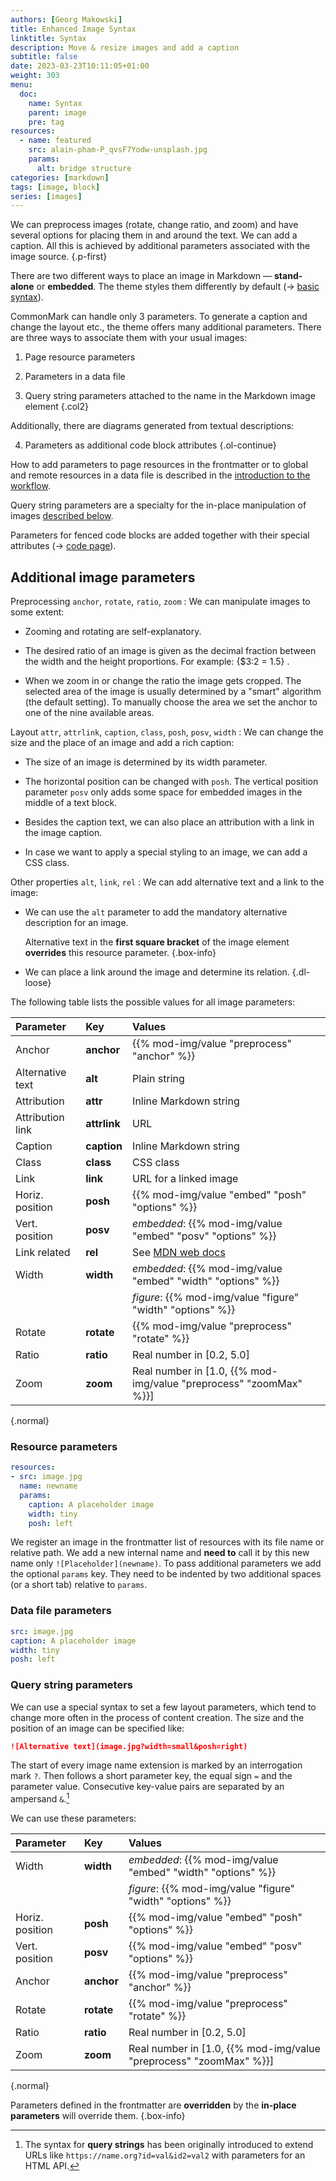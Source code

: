 ```yaml
---
authors: [Georg Makowski]
title: Enhanced Image Syntax
linktitle: Syntax
description: Move & resize images and add a caption
subtitle: false
date: 2023-03-23T10:11:05+01:00
weight: 303
menu:
  doc:
    name: Syntax
    parent: image
    pre: tag
resources:
  - name: featured
    src: alain-pham-P_qvsF7Yodw-unsplash.jpg
    params:
      alt: bridge structure
categories: [markdown]
tags: [image, block]
series: [images]
---
```


We can preprocess images (rotate, change ratio, and zoom) and have several options for placing them in and around the text. We can add a caption. All this is achieved by additional parameters associated with the image source.
{.p-first}
<!--more-->

There are two different ways to place an image in Markdown — **stand-alone** or **embedded**. The theme styles them differently by default (&rightarrow; [basic syntax](/doc/basic/image)).

CommonMark can handle only 3 parameters. To generate a caption and change the layout etc., the theme offers many additional parameters. There are three ways to associate them with your usual images:

1. Page resource parameters

2. Parameters in a data file

3. Query string parameters attached to the name in the Markdown image element
{.col2}

Additionally, there are diagrams generated from textual descriptions:

4. Parameters as additional code block attributes
{.ol-continue}

How to add parameters to page resources in the frontmatter or to global and remote resources in a data file is described in the [introduction to the workflow](/doc/intro/workflow/resources).

Query string parameters are a specialty for the in-place manipulation of images [described below](#query-string-parameters).

Parameters for fenced code blocks are added together with their special attributes (&rightarrow; [code page](/doc/basic/code)).

## Additional image parameters

Preprocessing
`anchor`, `rotate`, `ratio`, `zoom`
: We can manipulate images to some extent:
  
  - Zooming and rotating are self-explanatory. 
  
  - The desired ratio of an image is given as the decimal fraction between the width and the height proportions. For example: {$3:2 = 1.5} .
  
  - When we zoom in or change the ratio the image gets cropped. The selected area of the image is usually determined by a "smart" algorithm (the default setting). To manually choose the area we set the anchor to one of the nine available areas.

Layout 
`attr`, `attrlink`, `caption`, `class`, `posh`, `posv`, `width`
: We can change the size and the place of an image and add a rich caption:

  - The size of an image is determined by its width parameter.

  - The horizontal position can be changed with `posh`. The vertical position parameter `posv` only adds some space for embedded images in the middle of a text block.

  - Besides the caption text, we can also place an attribution with a link in the image caption.

  - In case we want to apply a special styling to an image, we can add a CSS class.

Other properties
`alt`, `link`, `rel`
: We can add alternative text and a link to the image:
  
  - We can use the `alt` parameter to add the mandatory alternative description for an image.
    
    Alternative text in the **first square bracket** of the image element **overrides** this resource parameter.
    {.box-info}
  
  - We can place a link around the image and determine its relation.
{.dl-loose}

The following table lists the possible values for all image parameters:  

| Parameter | Key | Values |
|:---------|:----------|:---------|
| Anchor | **anchor** | {{% mod-img/value "preprocess" "anchor" %}} |
| Alternative text | **alt** | Plain string |
| Attribution | **attr** | Inline Markdown string |
| Attribution link | **attrlink** | URL |
| Caption | **caption** | Inline Markdown string |
| Class | **class** | CSS class |
| Link | **link** | URL for a linked image |
| Horiz. position | **posh** | {{% mod-img/value "embed" "posh" "options" %}} |
| Vert. position | **posv** | _embedded_: {{% mod-img/value "embed" "posv" "options" %}} |
| Link related | **rel** | See [MDN web docs](https://developer.mozilla.org/en-US/docs/Web/HTML/Link_types) |
| Width | **width** | _embedded_: {{% mod-img/value "embed" "width" "options" %}} |
| | | _figure_: {{% mod-img/value "figure" "width" "options" %}} |
| Rotate | **rotate** | {{% mod-img/value "preprocess" "rotate" %}} |
| Ratio | **ratio** | Real number in [0.2, 5.0] |
| Zoom | **zoom** | Real number in [1.0, {{% mod-img/value "preprocess" "zoomMax" %}}] |
{.normal}


### Resource parameters

```yaml {.right linenos=true linenostart=10}
resources:
- src: image.jpg
  name: newname
  params:
    caption: A placeholder image
    width: tiny
    posh: left
```

We register an image in the frontmatter list of resources with its file name or relative path. We add a new internal name and **need to** call it by this new name only `![Placeholder](newname)`. To pass additional parameters we add the optional `params` key. They need to be indented by two additional spaces (or a short tab) relative to `params`.

### Data file parameters

```yaml {.right linenos=true linenostart=1}
src: image.jpg
caption: A placeholder image
width: tiny
posh: left
```

### Query string parameters

We can use a special syntax to set a few layout parameters, which tend to change more often in the process of content creation. The size and the position of an image can be specified like:

```md
![Alternative text](image.jpg?width=small&posh=right)
```

The start of every image name extension is marked by an interrogation mark `?`. Then follows a short parameter key, the equal sign `=` and the parameter value. Consecutive key-value pairs are separated by an ampersand `&`.[^1]

We can use these parameters:

| Parameter | Key | Values |
|:----|:----|:----|
| Width | **width** |  _embedded_: {{% mod-img/value "embed" "width" "options" %}} |
| | | _figure_: {{% mod-img/value "figure" "width" "options" %}} |
| Horiz. position | **posh** | {{% mod-img/value "embed" "posh" "options" %}} |
| Vert. position | **posv** | {{% mod-img/value "embed" "posv" "options" %}} |
| Anchor | **anchor** | {{% mod-img/value "preprocess" "anchor" %}} |
| Rotate | **rotate** | {{% mod-img/value "preprocess" "rotate" %}} |
| Ratio | **ratio** | Real number in [0.2, 5.0] |
| Zoom | **zoom** | Real number in [1.0, {{% mod-img/value "preprocess" "zoomMax" %}}] |

{.normal}

[^1]: The syntax for **query strings** has been originally introduced to extend URLs like `https://name.org?id=val&id2=val2` with parameters for an HTML API.

Parameters defined in the frontmatter are **overridden** by the **in-place parameters** will override them.
{.box-info}
